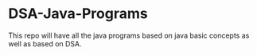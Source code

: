# DSA-Java-Programs
This repo will have all the java programs based on java basic concepts as well as based on DSA.
